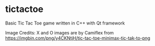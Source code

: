 # tictactoe
Basic Tic Tac Toe game written in C++ with Qt framework

Image Credits:
X and O images are by Camiflex from https://imgbin.com/png/y4CKNtjH/tic-tac-toe-minimax-tic-tak-to-png
